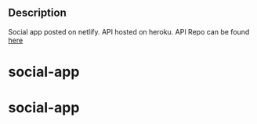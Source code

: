 ## Description

Social app posted on netlify. API hosted on heroku.
API Repo can be found [here](https://github.com/Munkhtur/merng-server)
# social-app
# social-app
